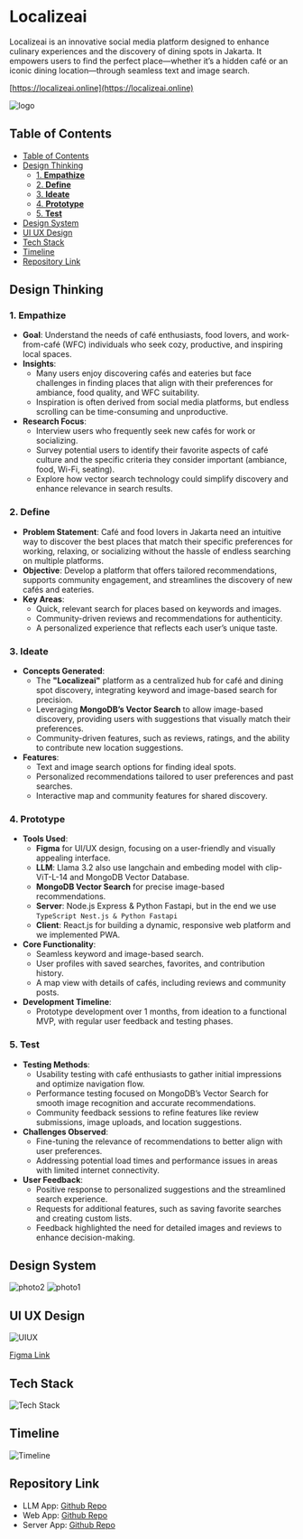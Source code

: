 # Localizeai

Localizeai is an innovative social media platform designed to enhance culinary experiences and the discovery of dining spots in Jakarta. It empowers users to find the perfect place—whether it’s a hidden café or an iconic dining location—through seamless text and image search.

[https://localizeai.online](https://localizeai.online)

![logo](./asset/logo192.png)

## Table of Contents
- [Table of Contents](#table-of-contents)
- [Design Thinking](#design-thinking)
  - [1. **Empathize**](#1-empathize)
  - [2. **Define**](#2-define)
  - [3. **Ideate**](#3-ideate)
  - [4. **Prototype**](#4-prototype)
  - [5. **Test**](#5-test)
- [Design System](#design-system)
- [UI UX Design](#ui-ux-design)
- [Tech Stack](#tech-stack)
- [Timeline](#timeline)
- [Repository Link](#repository-link)


## Design Thinking

### 1. **Empathize**

- **Goal**: Understand the needs of café enthusiasts, food lovers, and work-from-café (WFC) individuals who seek cozy, productive, and inspiring local spaces.
- **Insights**:
  - Many users enjoy discovering cafés and eateries but face challenges in finding places that align with their preferences for ambiance, food quality, and WFC suitability.
  - Inspiration is often derived from social media platforms, but endless scrolling can be time-consuming and unproductive.
- **Research Focus**:
  - Interview users who frequently seek new cafés for work or socializing.
  - Survey potential users to identify their favorite aspects of café culture and the specific criteria they consider important (ambiance, food, Wi-Fi, seating).
  - Explore how vector search technology could simplify discovery and enhance relevance in search results.

### 2. **Define**

- **Problem Statement**: Café and food lovers in Jakarta need an intuitive way to discover the best places that match their specific preferences for working, relaxing, or socializing without the hassle of endless searching on multiple platforms.
- **Objective**: Develop a platform that offers tailored recommendations, supports community engagement, and streamlines the discovery of new cafés and eateries.
- **Key Areas**:
  - Quick, relevant search for places based on keywords and images.
  - Community-driven reviews and recommendations for authenticity.
  - A personalized experience that reflects each user’s unique taste.

### 3. **Ideate**

- **Concepts Generated**:
  - The **"Localizeai"** platform as a centralized hub for café and dining spot discovery, integrating keyword and image-based search for precision.
  - Leveraging **MongoDB’s Vector Search** to allow image-based discovery, providing users with suggestions that visually match their preferences.
  - Community-driven features, such as reviews, ratings, and the ability to contribute new location suggestions.
- **Features**:
  - Text and image search options for finding ideal spots.
  - Personalized recommendations tailored to user preferences and past searches.
  - Interactive map and community features for shared discovery.

### 4. **Prototype**

- **Tools Used**:
  - **Figma** for UI/UX design, focusing on a user-friendly and visually appealing interface.
  - **LLM**: Llama 3.2 also use langchain and embeding model with clip-ViT-L-14 and MongoDB Vector Database.
  - **MongoDB Vector Search** for precise image-based recommendations.
  - **Server**: Node.js Express & Python Fastapi, but in the end we use `TypeScript Nest.js & Python Fastapi`
  - **Client**: React.js for building a dynamic, responsive web platform and we implemented PWA.
- **Core Functionality**:
  - Seamless keyword and image-based search.
  - User profiles with saved searches, favorites, and contribution history.
  - A map view with details of cafés, including reviews and community posts.
- **Development Timeline**:
  - Prototype development over 1 months, from ideation to a functional MVP, with regular user feedback and testing phases.

### 5. **Test**

- **Testing Methods**:
  - Usability testing with café enthusiasts to gather initial impressions and optimize navigation flow.
  - Performance testing focused on MongoDB’s Vector Search for smooth image recognition and accurate recommendations.
  - Community feedback sessions to refine features like review submissions, image uploads, and location suggestions.
- **Challenges Observed**:
  - Fine-tuning the relevance of recommendations to better align with user preferences.
  - Addressing potential load times and performance issues in areas with limited internet connectivity.
- **User Feedback**:
  - Positive response to personalized suggestions and the streamlined search experience.
  - Requests for additional features, such as saving favorite searches and creating custom lists.
  - Feedback highlighted the need for detailed images and reviews to enhance decision-making.

## Design System

![photo2](./asset/localizeAI.png)
![photo1](./asset/colors.png)

## UI UX Design

![UIUX](./asset/uiux.png)

[Figma Link](https://www.figma.com/design/Qvgoz9S3PydLNNBcNDQbEn/LocalizeAI?node-id=2002-13&t=DsAJtxVHI4qnPMLN-1)

## Tech Stack
![Tech Stack](./asset/app-architecture.png)


## Timeline
![Timeline](./asset/localizeai-calendar.png)


## Repository Link

- LLM App: [Github Repo](https://github.com/localize-ai/llm-app)
- Web App: [Github Repo](https://github.com/localize-ai/client-app)
- Server App: [Github Repo](https://github.com/localize-ai/backend-app)